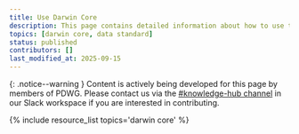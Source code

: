 ```yaml
---
title: Use Darwin Core
description: This page contains detailed information about how to use the Darwin Core standard for paleo data, and also aggregates links to additional resources with more information.
topics: [darwin core, data standard]
status: published
contributors: []
last_modified_at: 2025-09-15
---
```


{: .notice--warning }
Content is actively being developed for this page by members of PDWG. Please contact us via the [#knowledge-hub channel](https://paleo-data.slack.com/archives/C09L9TKC5MW) in our Slack workspace if you are interested in contributing. 

{% include resource_list topics='darwin core' %}
